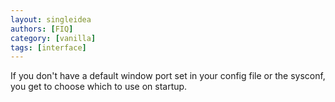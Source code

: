 ```yaml
---
layout: singleidea
authors: [FIQ]
category: [vanilla]
tags: [interface]
---
```

If you don't have a default window port set in your config file or the sysconf, you get to choose which to use on startup.

